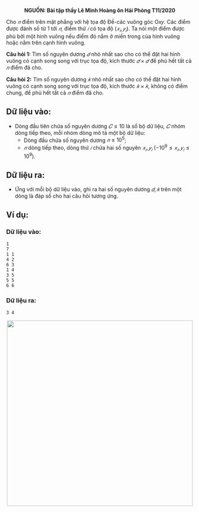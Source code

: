 **<center>NGUỒN: Bài tập thầy Lê Minh Hoàng ôn Hải Phòng T11/2020</center>**

Cho $𝑛$ điểm trên mặt phẳng với hệ tọa độ Đề-các vuông góc Ο𝑥𝑦. Các điểm được đánh số từ $1$ tới $𝑛$, điểm thứ $𝑖$ có tọa độ $(𝑥_𝑖, 𝑦_𝑖)$. Ta nói một điểm được phủ bởi một hình vuông nếu điểm đó nằm ở miền trong của hình vuông hoặc nằm trên cạnh hình vuông.

**Câu hỏi $1$:** Tìm số nguyên dương $𝑑$ nhỏ nhất sao cho có thể đặt hai hình vuông có cạnh song song với trục tọa độ, kích thước $𝑑 × 𝑑$ để phủ hết tất cả $𝑛$ điểm đã cho.

**Câu hỏi $2$:** Tìm số nguyên dương $𝑘$ nhỏ nhất sao cho có thể đặt hai hình vuông có cạnh song song với trục tọa độ, kích thước $𝑘 × 𝑘$, không có điểm chung, để phủ hết tất cả $𝑛$ điểm đã cho.

## Dữ liệu vào:
- Dòng đầu tiên chứa số nguyên dương $𝐶 ≤ 10$ là số bộ dữ liệu, $𝐶$ nhóm dòng tiếp theo, mỗi nhóm dòng mô tả một bộ dữ liệu:
    - Dòng đầu chứa số nguyên dương $𝑛 ≤ 10^5$;
    - $𝑛$ dòng tiếp theo, dòng thứ $𝑖$ chứa hai số nguyên $𝑥_𝑖, 𝑦_𝑖\ (−10^9 ≤ 𝑥_𝑖, 𝑦_𝑖 ≤ 10^9)$.

## Dữ liệu ra:
- Ứng với mỗi bộ dữ liệu vào, ghi ra hai số nguyên dương $𝑑, 𝑘$ trên một dòng là đáp số cho hai câu hỏi tương ứng.

## Ví dụ:
### Dữ liệu vào:
```
1
7
1 1
4 2
6 3
1 4
3 5
5 5
6 6
```

### Dữ liệu ra:
```
3 4
```
<center><img src="/images/problems/1444/SQUARE.svg" width="500px" /></center>